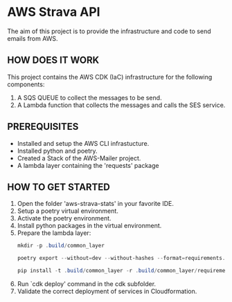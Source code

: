 # AWS Strava API

The aim of this project is to provide the infrastructure and code to send emails from AWS. 

## HOW DOES IT WORK

This project contains the AWS CDK (IaC) infrastructure for the following components:

1. A SQS QUEUE to collect the messages to be send.
2. A Lambda function that collects the messages and calls the SES service. 

## PREREQUISITES

- Installed and setup the AWS CLI infrastucture.
- Installed python and poetry.
- Created a Stack of the AWS-Mailer project.
- A lambda layer containing the 'requests' package

## HOW TO GET STARTED

1. Open the folder 'aws-strava-stats' in your favorite IDE.
2. Setup a poetry virtual environment. 
3. Activate the poetry environment.
4. Install python packages in the virtual environment.
5. Prepare the lambda layer: 
    ```powershell
    mkdir -p .build/common_layer 
    
    poetry export --without=dev --without-hashes --format=requirements.txt > .build/common_layer/requirements.txt

    pip install -t .build/common_layer -r .build/common_layer/requirements.txt
    ```
5. Run `cdk deploy' command in the cdk subfolder.
6. Validate the correct deployment of services in Cloudformation.
